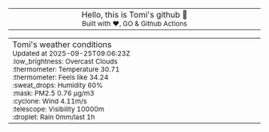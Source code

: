 
<div align="center">
<table>
<tbody>
<td align="center">
<img width="2000" height="0"><br>
Hello, this is Tomi's github 👋<br>
<sup>Built with ❤️, GO & Github Actions</sup><br>
<img width="2000" height="0">
</td>
</tbody>
</table>
</div>
<table>
<tbody>
<td align="left">
<img width="2000" height="0"><br>
Tomi's weather conditions<br>
<sup>Updated at 2025-09-25T09:06:23Z</sup><br>
<sup>:low_brightness: Overcast Clouds</sup><br>
<sup>:thermometer: Temperature 30.71 </sup><br>
<sup>:thermometer: Feels like 34.24</sup><br>
<sup>:sweat_drops: Humidity 60%</sup><br>
<sup>:mask: PM2.5 0.76 μg/m3</sup><br>
<sup>:cyclone: Wind 4.11m/s </sup><br>
<sup>:telescope: Visibility 10000m </sup><br>
<sup>:droplet: Rain 0mm/last 1h </sup><br>
<img width="2000" height="0">
</td>
<td align="left">
<img width="2000" height="0"><br>
<br>
<img width="2000" height="0">
</td>
</tbody>
</table>
</div>
    